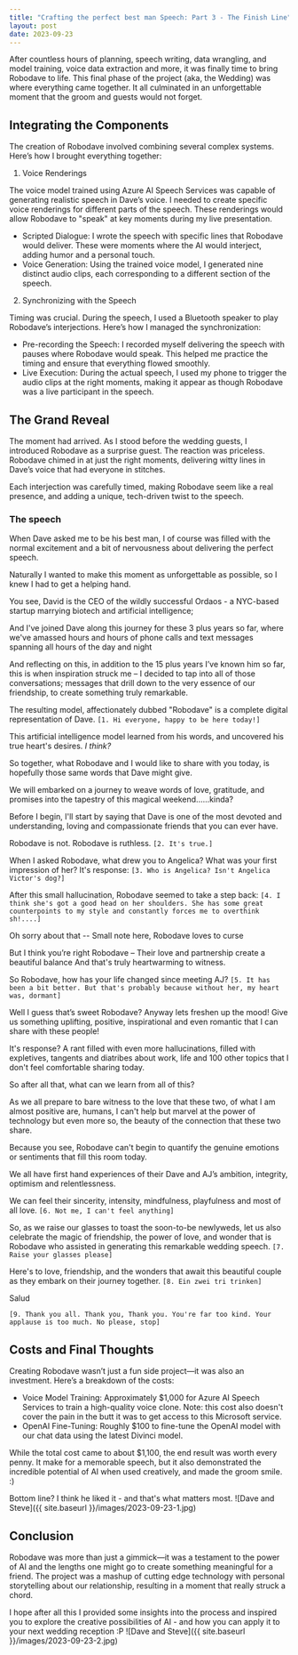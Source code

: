 ```yaml
---
title: "Crafting the perfect best man Speech: Part 3 - The Finish Line"
layout: post
date: 2023-09-23
---
```


After countless hours of planning, speech writing, data wrangling, and model training, voice data extraction and more, it was finally time to bring Robodave to life. This final phase of the project (aka, the Wedding) was where everything came together. It all culminated in an unforgettable moment that the groom and guests would not forget. 
<!--more-->
## Integrating the Components

The creation of Robodave involved combining several complex systems. Here’s how I brought everything together:

1. Voice Renderings

The voice model trained using Azure AI Speech Services was capable of generating realistic speech in Dave’s voice. I needed to create specific voice renderings for different parts of the speech. These renderings would allow Robodave to "speak" at key moments during my live presentation.

- Scripted Dialogue: I wrote the speech with specific lines that Robodave would deliver. These were moments where the AI would interject, adding humor and a personal touch.
- Voice Generation: Using the trained voice model, I generated nine distinct audio clips, each corresponding to a different section of the speech.

2. Synchronizing with the Speech

Timing was crucial. During the speech, I used a Bluetooth speaker to play Robodave’s interjections. Here’s how I managed the synchronization:

- Pre-recording the Speech: I recorded myself delivering the speech with pauses where Robodave would speak. This helped me practice the timing and ensure that everything flowed smoothly.
- Live Execution: During the actual speech, I used my phone to trigger the audio clips at the right moments, making it appear as though Robodave was a live participant in the speech.

## The Grand Reveal

The moment had arrived. As I stood before the wedding guests, I introduced Robodave as a surprise guest. The reaction was priceless. Robodave chimed in at just the right moments, delivering witty lines in Dave’s voice that had everyone in stitches.

Each interjection was carefully timed, making Robodave seem like a real presence, and adding a unique, tech-driven twist to the speech.

### The speech

When Dave asked me to be his best man, I of course was filled with the normal excitement and a bit of nervousness about delivering the perfect speech. 

Naturally I wanted to make this moment as unforgettable as possible, so I knew I had to get a helping hand. 

You see, David is the CEO of the wildly successful Ordaos - a NYC-based startup marrying biotech and artificial intelligence;

And I've joined Dave along this journey for these 3 plus years so far, where we've amassed hours and hours of phone calls and text messages spanning all hours of the day and night

And reflecting on this, in addition to the 15 plus years I’ve known him so far, this is when inspiration struck me – I decided to tap into all of those conversations; messages that drill down to the very essence of our friendship, to create something truly remarkable.

The resulting model, affectionately dubbed "Robodave" is a complete digital representation of Dave. 
`[1. Hi everyone, happy to be here today!]`

This artificial intelligence model learned from his words, and uncovered his true heart's desires. *I think?*

So together, what Robodave and I would like to share with you today, is hopefully those same words that Dave might give. 

We will embarked on a journey to weave words of love, gratitude, and promises into the tapestry of this magical weekend......kinda?

Before I begin, I'll start by saying that Dave is one of the most devoted and understanding, loving and compassionate friends that you can ever have.

Robodave is not.
Robodave is ruthless. 
`[2. It's true.]`

When I asked Robodave, what drew you to Angelica? What was your first impression of her? It's response: 
`[3. Who is Angelica? Isn't Angelica Victor's dog?]`

After this small hallucination, Robodave seemed to take a step back: 
`[4. I think she's got a good head on her shoulders. She has some great counterpoints to my style and constantly forces me to overthink sh!....]`

Oh sorry about that -- Small note here, Robodave loves to curse

But I think you’re right Robodave – Their love and partnership create a beautiful balance And that's truly heartwarming to witness.

So Robodave, how has your life changed since meeting AJ?
`[5. It has been a bit better. But that's probably because without her, my heart was, dormant]`

Well I guess that’s sweet Robodave? Anyway lets freshen up the mood! Give us something uplifting, positive, inspirational and even romantic that I can share with these people!

It's response? A rant filled with even more hallucinations, filled with expletives, tangents and diatribes about work, life and 100 other topics that I don't feel comfortable sharing today. 

So after all that, what can we learn from all of this?

As we all prepare to bare witness to the love that these two, of what I am almost positive are, humans, I can't help but marvel at the power of technology but even more so, the beauty of the connection that these two share. 

Because you see, Robodave can't begin to quantify the genuine emotions or sentiments that fill this room today.

We all have first hand experiences of their Dave and AJ’s ambition, integrity, optimism and relentlessness.

We can feel their sincerity, intensity, mindfulness, playfulness and most of all love.
`[6. Not me, I can't feel anything]`

So, as we raise our glasses to toast the soon-to-be newlyweds, let us also celebrate the magic of friendship, the power of love, and wonder that is Robodave who assisted in generating this remarkable wedding speech. 
`[7. Raise your glasses please]`

Here's to love, friendship, and the wonders that await this beautiful couple as they embark on their journey together. 
`[8. Ein zwei tri trinken]`

Salud

`[9. Thank you all. Thank you, Thank you. You're far too kind. Your applause is too much. No please, stop]`


## Costs and Final Thoughts

Creating Robodave wasn’t just a fun side project—it was also an investment. Here’s a breakdown of the costs:
- Voice Model Training: Approximately $1,000 for Azure AI Speech Services to train a high-quality voice clone. Note: this cost also doesn't cover the pain in the butt it was to get access to this Microsoft service. 
- OpenAI Fine-Tuning: Roughly $100 to fine-tune the OpenAI model with our chat data using the latest Divinci model. 

While the total cost came to about $1,100, the end result was worth every penny. It make for a memorable speech, but it also demonstrated the incredible potential of AI when used creatively, and made the groom smile. :)

Bottom line? I think he liked it - and that's what matters most. 
![Dave and Steve]({{ site.baseurl }}/images/2023-09-23-1.jpg)


## Conclusion

Robodave was more than just a gimmick—it was a testament to the power of AI and the lengths one might go to create something meaningful for a friend. The project was a mashup of cutting edge technology with personal storytelling about our relationship, resulting in a moment that really struck a chord.

I hope after all this I provided some insights into the process and inspired you to explore the creative possibilities of AI - and how you can apply it to your next wedding reception :P
![Dave and Steve]({{ site.baseurl }}/images/2023-09-23-2.jpg)
